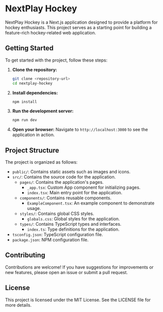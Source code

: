 # NextPlay Hockey

NextPlay Hockey is a Next.js application designed to provide a platform for hockey enthusiasts. This project serves as a starting point for building a feature-rich hockey-related web application.

## Getting Started

To get started with the project, follow these steps:

1. **Clone the repository:**
   ```bash
   git clone <repository-url>
   cd nextplay-hockey
   ```

2. **Install dependencies:**
   ```bash
   npm install
   ```

3. **Run the development server:**
   ```bash
   npm run dev
   ```

4. **Open your browser:**
   Navigate to `http://localhost:3000` to see the application in action.

## Project Structure

The project is organized as follows:

- `public/`: Contains static assets such as images and icons.
- `src/`: Contains the source code for the application.
  - `pages/`: Contains the application's pages.
    - `_app.tsx`: Custom App component for initializing pages.
    - `index.tsx`: Main entry point for the application.
  - `components/`: Contains reusable components.
    - `ExampleComponent.tsx`: An example component to demonstrate usage.
  - `styles/`: Contains global CSS styles.
    - `globals.css`: Global styles for the application.
  - `types/`: Contains TypeScript types and interfaces.
    - `index.ts`: Type definitions for the application.
- `tsconfig.json`: TypeScript configuration file.
- `package.json`: NPM configuration file.

## Contributing

Contributions are welcome! If you have suggestions for improvements or new features, please open an issue or submit a pull request.

## License

This project is licensed under the MIT License. See the LICENSE file for more details.
